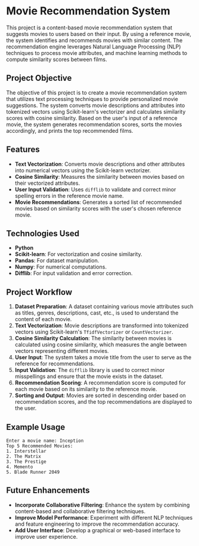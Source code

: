 # Movie Recommendation System

This project is a content-based movie recommendation system that suggests movies to users based on their input. By using a reference movie, the system identifies and recommends movies with similar content. The recommendation engine leverages Natural Language Processing (NLP) techniques to process movie attributes, and machine learning methods to compute similarity scores between films.

## Project Objective

The objective of this project is to create a movie recommendation system that utilizes text processing techniques to provide personalized movie suggestions. The system converts movie descriptions and attributes into tokenized vectors using Scikit-learn's vectorizer and calculates similarity scores with cosine similarity. Based on the user's input of a reference movie, the system generates recommendation scores, sorts the movies accordingly, and prints the top recommended films.

## Features

- **Text Vectorization**: Converts movie descriptions and other attributes into numerical vectors using the Scikit-learn vectorizer.
- **Cosine Similarity**: Measures the similarity between movies based on their vectorized attributes.
- **User Input Validation**: Uses `difflib` to validate and correct minor spelling errors in the reference movie name.
- **Movie Recommendations**: Generates a sorted list of recommended movies based on similarity scores with the user's chosen reference movie.

## Technologies Used

- **Python**
- **Scikit-learn**: For vectorization and cosine similarity.
- **Pandas**: For dataset manipulation.
- **Numpy**: For numerical computations.
- **Difflib**: For input validation and error correction.

## Project Workflow

1. **Dataset Preparation**: A dataset containing various movie attributes such as titles, genres, descriptions, cast, etc., is used to understand the content of each movie.
2. **Text Vectorization**: Movie descriptions are transformed into tokenized vectors using Scikit-learn's `TfidfVectorizer` or `CountVectorizer`.
3. **Cosine Similarity Calculation**: The similarity between movies is calculated using cosine similarity, which measures the angle between vectors representing different movies.
4. **User Input**: The system takes a movie title from the user to serve as the reference for recommendations.
5. **Input Validation**: The `difflib` library is used to correct minor misspellings and ensure that the movie exists in the dataset.
6. **Recommendation Scoring**: A recommendation score is computed for each movie based on its similarity to the reference movie.
7. **Sorting and Output**: Movies are sorted in descending order based on recommendation scores, and the top recommendations are displayed to the user.


## Example Usage

```
Enter a movie name: Inception
Top 5 Recommended Movies:
1. Interstellar
2. The Matrix
3. The Prestige
4. Memento
5. Blade Runner 2049
```

## Future Enhancements

- **Incorporate Collaborative Filtering**: Enhance the system by combining content-based and collaborative filtering techniques.
- **Improve Model Performance**: Experiment with different NLP techniques and feature engineering to improve the recommendation accuracy.
- **Add User Interface**: Develop a graphical or web-based interface to improve user experience.
